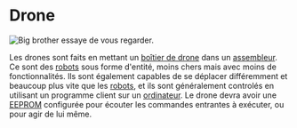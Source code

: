 # Drone

![Big brother essaye de vous regarder.](item:OpenComputers:item@84)

Les drones sont faits en mettant un [boîtier de drone](droneCase1.md) dans un [assembleur](../block/assembler.md). Ce sont des [robots](../block/robot.md) sous forme d'entité, moins chers mais avec moins de fonctionnalités. Ils sont également capables de se déplacer différemment et beaucoup plus vite que les [robots](../block/robot.md), et ils sont généralement controlés en utilisant un programme client sur un [ordinateur](../general/computer.md). Le drone devra avoir une [EEPROM](eeprom.md) configurée pour écouter les commandes entrantes à exécuter, ou pour agir de lui même.
